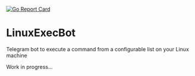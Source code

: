 [![Go Report Card](https://goreportcard.com/badge/github.com/aceberg/LinuxExecBot)](https://goreportcard.com/report/github.com/aceberg/LinuxExecBot)

# LinuxExecBot
Telegram bot to execute a command from a configurable list on your Linux machine

Work in progress...